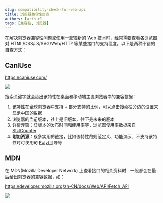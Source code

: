 ```yaml
---
slug: compatibility-check-for-web-api
title: 浏览器兼容性自查
authors: [arthur]
tags: [兼容性, 浏览器]
---
```


在解决浏览器兼容性问题或使用一些较新的 Web 技术时，经常需要查看各浏览器对 HTML/CSS/JS/SVG/Web/HTTP 等某些接口的支持程度。以下是两种不错的自查方式：

## CanIUse

https://caniuse.com/

<!--truncate-->

![](https://cos.codec.wang/can-i-use-browser-compatiblity-fetch.jpg)

搜索关键字就会给出该特性在桌面和移动端主流浏览器中的兼容数据：

1. 该特性在全球浏览器中支持 + 部分支持的比例，可以点击搜索栏旁边的设置来显示中国的数据
2. 浏览器的当前版本，往上是旧版本，往下是未来的版本
3. 详情浮窗：该版本的发布时间和使用率等，浏览器使用率数据来自 [StatCounter](https://gs.statcounter.com/)
4. **附加资源**：很多实用的链接，比如该特性的规范定义、功能演示、不支持该特性时可使用的 [Polyfill](./2020-08-30-polyfill-and-shim.md) 等等

## MDN

在 MDN(Mozilla Developer Network) 上查看接口的相关资料时，一般都会在最后给出浏览器的兼容数据，如：

https://developer.mozilla.org/zh-CN/docs/Web/API/Fetch_API

![](https://cos.codec.wang/mdn-browser-compatiblity-fetch-api.jpg)
